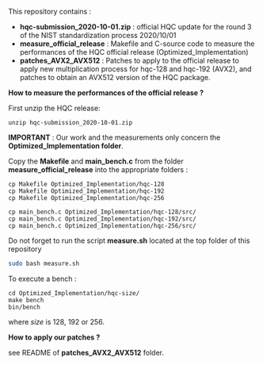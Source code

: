 This repository contains :

* **hqc-submission_2020-10-01.zip** : official HQC update for the round 3 of the NIST standardization process 2020/10/01
* **measure_official_release** : Makefile and C-source code to measure the performances of the HQC official release (Optimized_Implementation)
* **patches_AVX2_AVX512** : Patches to apply to the official release to apply new multiplication process for hqc-128 and hqc-192 (AVX2), and patches to obtain an AVX512 version of the HQC package.

**How to measure the performances of the official release ?**

First unzip the HQC release:
```console
unzip hqc-submission_2020-10-01.zip
```
**IMPORTANT** : Our work and the measurements only concern the **Optimized_Implementation folder**.

Copy the **Makefile** and **main_bench.c** from the folder **measure_official_release** into the appropriate folders :
```console
cp Makefile Optimized_Implementation/hqc-128
cp Makefile Optimized_Implementation/hqc-192
cp Makefile Optimized_Implementation/hqc-256

cp main_bench.c Optimized_Implementation/hqc-128/src/
cp main_bench.c Optimized_Implementation/hqc-192/src/
cp main_bench.c Optimized_Implementation/hqc-256/src/
```
Do not forget to run the script **measure.sh** located at the top folder of this repository
```bash
sudo bash measure.sh
```

To execute a bench :
```console
cd Optimized_Implementation/hqc-size/
make bench
bin/bench
```
where *size* is 128, 192 or 256.

**How to apply our patches ?**

see README of **patches_AVX2_AVX512** folder.
